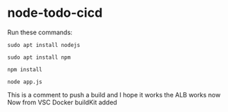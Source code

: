 # node-todo-cicd

Run these commands:


`sudo apt install nodejs`


`sudo apt install npm`


`npm install`

`node app.js`

This is a comment to push a build and I hope it works
the ALB works now
Now from VSC
Docker buildKit added
